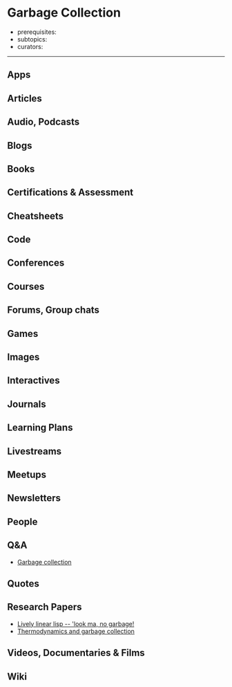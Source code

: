 # Garbage Collection

- prerequisites:
- subtopics:
- curators:

------

## Apps

## Articles

## Audio, Podcasts

## Blogs

## Books

## Certifications & Assessment

## Cheatsheets

## Code

## Conferences

## Courses

## Forums, Group chats

## Games

## Images

## Interactives

## Journals

## Learning Plans

## Livestreams

## Meetups

## Newsletters

## People

## Q&A

- [Garbage collection](https://www.quora.com/topic/Garbage-Collection-programming)

## Quotes

## Research Papers

- [Lively linear lisp -- 'look ma, no garbage!](http://www.pipeline.com/~hbaker1/LinearLisp.html)
- [Thermodynamics and garbage collection](http://www.pipeline.com/~hbaker1/ThermoGC.html)

## Videos, Documentaries & Films

## Wiki
